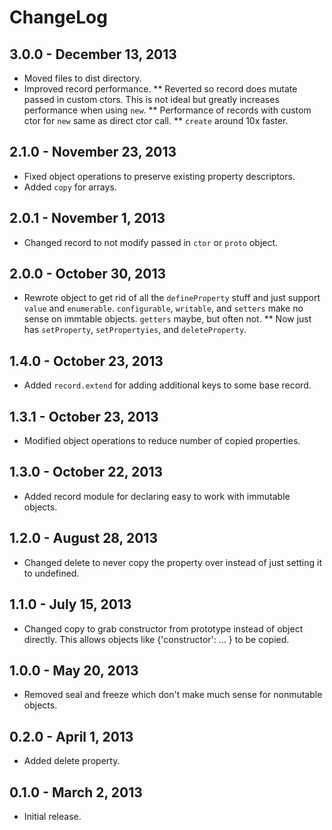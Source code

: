 # ChangeLog #

## 3.0.0 - December 13, 2013
* Moved files to dist directory.
* Improved record performance.
** Reverted so record does mutate passed in custom ctors. This is not ideal but
  greatly increases performance when using `new`.
** Performance of records with custom ctor for `new` same as direct ctor call.
** `create` around 10x faster.

## 2.1.0 - November 23, 2013
* Fixed object operations to preserve existing property descriptors.
* Added `copy` for arrays.

## 2.0.1 - November 1, 2013
* Changed record to not modify passed in `ctor` or `proto` object.

## 2.0.0 - October 30, 2013 ##
* Rewrote object to get rid of all the `defineProperty` stuff and just support
  `value` and `enumerable`. `configurable`, `writable`, and `setters` make no
  sense on immtable objects. `getters` maybe, but often not.
** Now just has `setProperty`, `setPropertyies`, and `deleteProperty`.

## 1.4.0 - October 23, 2013 ##
* Added `record.extend` for adding additional keys to some base record.

## 1.3.1 - October 23, 2013 ##
* Modified object operations to reduce number of copied properties.

## 1.3.0 - October 22, 2013 ##
* Added record module for declaring easy to work with immutable objects.

## 1.2.0 - August 28, 2013 ##
* Changed delete to never copy the property over instead of just setting
  it to undefined.

## 1.1.0 - July 15, 2013 ##
* Changed copy to grab constructor from prototype instead of object directly.
  This allows objects like {'constructor': ... } to be copied.

## 1.0.0 - May 20, 2013 ##
* Removed seal and freeze which don't make much sense for nonmutable objects.

## 0.2.0 - April 1, 2013 ##
* Added delete property.

## 0.1.0 - March 2, 2013 ##
* Initial release.

